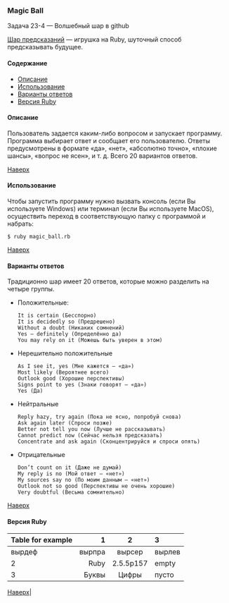 <a name="to_lift"><h3>Magic Ball</h3></a>

Задача 23-4 — Волшебный шар в github

[Шар предсказаний](https://ru.wikipedia.org/wiki/Magic_8_ball) — игрушка на Ruby, шуточный способ предсказывать будущее.

#### Содержание
  - [Описание](#description)
  - [Использование](#use)
  - [Варианты ответов](#answer_choices)
  - [Версия Ruby](#ruby_version)

<a name="description"><h4>Описание</h4></a>

Пользователь задается каким-либо вопросом и запускает программу. Программа выбирает ответ и сообщает его пользователю. Ответы предусмотрены в формате «да», «нет», «абсолютно точно», «плохие шансы», «вопрос не ясен», и т. д. Всего 20 вариантов ответов. 

[Наверх](#to_lift)
<a name="use"><h4>Использование</h4></a>

Чтобы запустить программу нужно вызвать консоль (если Вы используете Windows) или терминал (если Вы используете MacOS), осуществить переход в соответствующую папку с программой и набрать:

`$ ruby magic_ball.rb`

[Наверх](#to_lift)
<a name="answer_choices"><h4>Варианты ответов</h4></a>

Традиционно шар имеет 20 ответов, которые можно разделить на четыре группы.

  + Положительные:

        It is certain (Бесспорно)
        It is decidedly so (Предрешено)
        Without a doubt (Никаких сомнений)
        Yes — definitely (Определённо да)
        You may rely on it (Можешь быть уверен в этом)
    
  + Нерешительно положительные

        As I see it, yes (Мне кажется — «да»)
        Most likely (Вероятнее всего)
        Outlook good (Хорошие перспективы)
        Signs point to yes (Знаки говорят — «да»)
        Yes (Да)

  + Нейтральные

        Reply hazy, try again (Пока не ясно, попробуй снова)
        Ask again later (Спроси позже)
        Better not tell you now (Лучше не рассказывать)
        Cannot predict now (Сейчас нельзя предсказать)
        Concentrate and ask again (Сконцентрируйся и спроси опять)

  + Отрицательные

        Don’t count on it (Даже не думай)
        My reply is no (Мой ответ — «нет»)
        My sources say no (По моим данным — «нет»)
        Outlook not so good (Перспективы не очень хорошие)
        Very doubtful (Весьма сомнительно)

[Наверх](#to_lift)
<a name="ruby_version"><h4>Версия Ruby</h4></a>

Table for example|1|2|3
---|---:|:---:|:---
вырдеф|вырпра|вырсер|вырлев
2| Ruby | 2.5.5p157|empty
3|Буквы |Цифры|пусто

[Наверх](#to_lift)|


